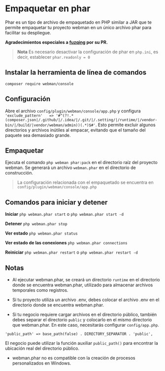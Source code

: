 # Empaquetar en phar

Phar es un tipo de archivo de empaquetado en PHP similar a JAR que te permite empaquetar tu proyecto webman en un único archivo phar para facilitar su despliegue.

**Agradecimientos especiales a [fuzqing](https://github.com/fuzqing) por su PR.**

> **Nota**
> Es necesario desactivar la configuración de phar en `php.ini`, es decir, establecer `phar.readonly = 0`

## Instalar la herramienta de línea de comandos
`composer require webman/console`

## Configuración
Abre el archivo `config/plugin/webman/console/app.php` y configura `'exclude_pattern'   => '#^(?!.*(composer.json|/.github/|/.idea/|/.git/|/.setting/|/runtime/|/vendor-bin/|/build/|vendor/webman/admin))(.*)$#'`. Esto permite excluir algunos directorios y archivos inútiles al empacar, evitando que el tamaño del paquete sea demasiado grande.

## Empaquetar
Ejecuta el comando `php webman phar:pack` en el directorio raíz del proyecto webman. Se generará un archivo `webman.phar` en el directorio de construcción.

> La configuración relacionada con el empaquetado se encuentra en `config/plugin/webman/console/app.php`

## Comandos para iniciar y detener
**Iniciar**
`php webman.phar start` o `php webman.phar start -d`

**Detener**
`php webman.phar stop`

**Ver estado**
`php webman.phar status`

**Ver estado de las conexiones**
`php webman.phar connections`

**Reiniciar**
`php webman.phar restart` o `php webman.phar restart -d`

## Notas
* Al ejecutar webman.phar, se creará un directorio `runtime` en el directorio donde se encuentra webman.phar, utilizado para almacenar archivos temporales como registros.

* Si tu proyecto utiliza un archivo .env, debes colocar el archivo .env en el directorio donde se encuentra webman.phar.

* Si tu negocio requiere cargar archivos en el directorio público, también debes separar el directorio `public` y colocarlo en el mismo directorio que webman.phar. En este caso, necesitarás configurar `config/app.php`.
```
'public_path' => base_path(false) . DIRECTORY_SEPARATOR . 'public',
```
El negocio puede utilizar la función auxiliar `public_path()` para encontrar la ubicación real del directorio público.

* webman.phar no es compatible con la creación de procesos personalizados en Windows.
